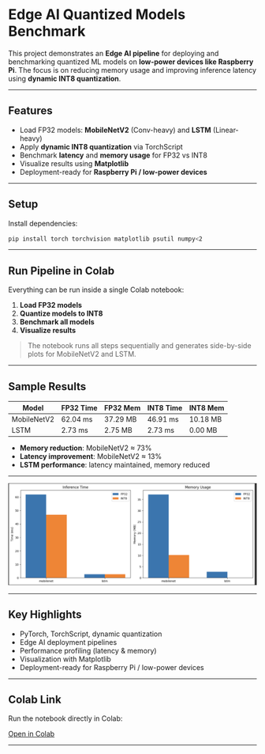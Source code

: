 
# Edge AI Quantized Models Benchmark

This project demonstrates an **Edge AI pipeline** for deploying and benchmarking quantized ML models on **low-power devices like Raspberry Pi**. The focus is on reducing memory usage and improving inference latency using **dynamic INT8 quantization**.

---

## Features
- Load FP32 models: **MobileNetV2** (Conv-heavy) and **LSTM** (Linear-heavy)  
- Apply **dynamic INT8 quantization** via TorchScript  
- Benchmark **latency** and **memory usage** for FP32 vs INT8  
- Visualize results using **Matplotlib**  
- Deployment-ready for **Raspberry Pi / low-power devices**

---

## Setup

Install dependencies:

```bash
pip install torch torchvision matplotlib psutil numpy<2
```

---

## Run Pipeline in Colab

Everything can be run inside a single Colab notebook:

1. **Load FP32 models**  
2. **Quantize models to INT8**  
3. **Benchmark all models**  
4. **Visualize results**

> The notebook runs all steps sequentially and generates side-by-side plots for MobileNetV2 and LSTM.

---

## Sample Results

| Model        | FP32 Time | FP32 Mem | INT8 Time | INT8 Mem |
|-------------|-----------|----------|-----------|----------|
| MobileNetV2 | 62.04 ms  | 37.29 MB | 46.91 ms  | 10.18 MB |
| LSTM        | 2.73 ms   | 2.75 MB  | 2.73 ms   | 0.00 MB  |

- **Memory reduction**: MobileNetV2 ≈ 73%  
- **Latency improvement**: MobileNetV2 ≈ 13%  
- **LSTM performance**: latency maintained, memory reduced

---

![Result Screenshot](./result.png)

---

## Key Highlights
- PyTorch, TorchScript, dynamic quantization  
- Edge AI deployment pipelines  
- Performance profiling (latency & memory)  
- Visualization with Matplotlib  
- Deployment-ready for Raspberry Pi / low-power devices

---

## Colab Link

Run the notebook directly in Colab:

[Open in Colab](https://colab.research.google.com/github/vikesh3640/edge_ai/blob/main/EdgeAi.ipynb)

---

